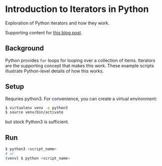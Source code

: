 # Introduction to Iterators in Python

Exploration of Python iterators and how they work.

Supporting content for
[this blog post](https://blog.kevinwmatthews.com/iterators-in-python/).


## Background

Python provides `for` loops for looping over a collection of items.
Iterators are the supporting concept that makes this work.
These example scripts illustrate Python-level details of how this works.


## Setup

Requries python3. For convenience, you can create a virtual environment:

```bash
$ virtualenv venv -p python3
$ source venv/bin/activate
```

but stock Python3 is sufficient.


## Run

```bash
$ python3 <script_name>
# or
(venv) $ python <script_name>
```
